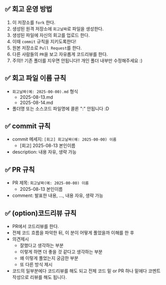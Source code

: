 ## ✅ 회고 운영 방법

1. 이 저장소를 `fork` 한다.
2. 생성된 원격 저장소에 `회고날짜`로 파일을 생성한다.
3. 생성된 파일에 자신의 회고를 업로드 한다.
4. 이때 `commit` 규칙을 지키도록한다!
5. 원본 저장소로 `Pull Request`를 한다.
6. 다른 사람들의 `PR`을 보고 자유롭게 코드리뷰를 한다.
7. 주의!! 기존 폴더를 지우면 안됩니다!! 개인 폴더 내부만 수정해주세요 :)

## ✅ 회고 파일 이름 규칙

- `회고날짜(예: 2025-00-00).md` 형식
    - 2025-08-13.md
    - 2025-08-14.md
- 폴더명 또는 소스코드 파일명에 콜론 ":" 안됩니다 :D

## ✅ commit 규칙

- commit 메세지: `[회고] 회고날짜(예: 2025-00-00) 이름`
    - [회고] 2025-08-13 본인이름
- description: 내용 자유, 생략 가능

## ✅ PR 규칙

- PR 제목: `회고날짜(예: 2025-00-00) 이름`
    - 2025-08-13 본인이름
- comment: 발표한 내용, ..., 내용 자유, 생략 가능

## ✅ (option)코드리뷰 규칙

- PR에서 코드리뷰를 한다.
- 전체 코드 흐름을 파악한 뒤, 이 분이 어떻게 풀었을까 이해를 한 후
- 의견제시
    - 잘했다고 생각하는 부분
    - 이렇게 하면 더 좋을 것 같다고 생각하는 부분
    - 왜 이렇게 풀었는지 궁금한 부분
    - 또 다른 방식 제시
- 코드의 일부분에다 코드리뷰를 해도 되고 전체 코드 밑 or PR 하나 밑에다 코멘트 작성으로 리뷰를 해도 됩니다.
  